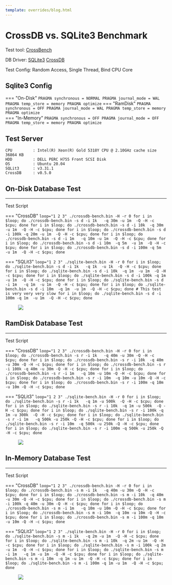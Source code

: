 ```yaml
---
template: overrides/blog.html
---
```


# CrossDB vs. SQLite3 Benchmark

Test tool: [CrossBench](../../../docs/reference/crossbench)  

DB Driver: [SQLite3](https://github.com/crossdb-org/CrossBench/blob/main/sqlite-bench.c) [CrossDB](https://github.com/crossdb-org/CrossBench/blob/main/crossdb-bench.c) 

Test Config: Random Access, Single Thread, Bind CPU Core

## Sqlite3 Config
=== "On-Disk"
	```
	PRAGMA synchronous = NORMAL
	PRAGMA journal_mode = WAL
	PRAGMA temp_store = memory
	PRAGMA optimize
	```
=== "RamDisk"
	```
	PRAGMA synchronous = OFF
	PRAGMA journal_mode = WAL
	PRAGMA temp_store = memory
	PRAGMA optimize
	```  
=== "In-Memory"
	```
	PRAGMA synchronous = OFF
	PRAGMA journal_mode = OFF
	PRAGMA temp_store = memory
	PRAGMA optimize
	```

## Test Server
```
CPU			: Intel(R) Xeon(R) Gold 5318Y CPU @ 2.10GHz	cache size 36864 KB
HDD			: DELL PERC H755 Front SCSI Disk
OS			: Ubuntu 20.04
SQLit3		: v3.31.1
CrossDB		: v0.5.0
```

<!--
cat /proc/cpuinfo
sudo lshw -class disk
-->

## On-Disk Database Test
-------------------------------------------------------------------------------

Test Script

=== "CrossDB"
	```
	loop="1 2 3"
	./crossdb-bench.bin -H -r 0
	for i in $loop; do ./crossdb-bench.bin -s d -i 1k   -q 30m -u 1m  -Q -H -c $cpu; done
	for i in $loop; do ./crossdb-bench.bin -s d -i 10k  -q 30m -u 1m  -Q -H -c $cpu; done
	for i in $loop; do ./crossdb-bench.bin -s d -i 100k -q 20m -u 1m  -Q -H -c $cpu; done
	for i in $loop; do ./crossdb-bench.bin -s d -i 1m   -q 10m -u 1m  -Q -H -c $cpu; done
	for i in $loop; do ./crossdb-bench.bin -s d -i 10m  -q 5m  -u 1m  -Q -H -c $cpu; done
	for i in $loop; do ./crossdb-bench.bin -s d -i 100m -q 5m  -u 1m  -Q -H -c $cpu; done
	```

=== "SQLit3"
	```
	loop="1 2 3"
	./sqlite-bench.bin -H -r 0
	for i in $loop; do ./sqlite-bench.bin -s d -i 1k   -q 1k  -u 1k  -Q -H -c $cpu; done
	for i in $loop; do ./sqlite-bench.bin -s d -i 10k  -q 1m  -u 1m  -Q -H -c $cpu; done
	for i in $loop; do ./sqlite-bench.bin -s d -i 100k -q 1m  -u 1m  -Q -H -c $cpu; done
	for i in $loop; do ./sqlite-bench.bin -s d -i 1m   -q 1m  -u 1m  -Q -H -c $cpu; done
	for i in $loop; do ./sqlite-bench.bin -s d -i 10m  -q 1m  -u 1m  -Q -H -c $cpu; done
	# This test is very very very slow
	for i in $loop; do ./sqlite-bench.bin -s d -i 100m -q 1m  -u 1m  -Q -H -c $cpu; done
	```

<figure class="cdb-figure">
	<img src="../images/benchmark/crossdb-vs-sqlite-ondisk.png">
</figure>


## RamDisk Database Test
-------------------------------------------------------------------------------

Test Script

=== "CrossDB"
	```
	loop="1 2 3"
	./crossdb-bench.bin -H -r 0
	for i in $loop; do ./crossdb-bench.bin -s r -i 1k   -q 40m -u 30m -Q -H -c $cpu; done
	for i in $loop; do ./crossdb-bench.bin -s r -i 10k  -q 40m -u 30m -Q -H -c $cpu; done
	for i in $loop; do ./crossdb-bench.bin -s r -i 100k -q 40m -u 30m -Q -H -c $cpu; done
	for i in $loop; do ./crossdb-bench.bin -s r -i 1m   -q 10m -u 10m -Q -H -c $cpu; done
	for i in $loop; do ./crossdb-bench.bin -s r -i 10m  -q 10m -u 10m -Q -H -c $cpu; done
	for i in $loop; do ./crossdb-bench.bin -s r -i 100m -q 10m -u 10m -Q -H -c $cpu; done
	```

=== "SQLit3"
	```
	loop="1 2 3"
	./sqlite-bench.bin -H -r 0
	for i in $loop; do ./sqlite-bench.bin -s r -i 1k   -q 1m -u 500k  -Q -H -c $cpu; done
	for i in $loop; do ./sqlite-bench.bin -s r -i 10k  -q 1m -u 500k  -Q -H -c $cpu; done
	for i in $loop; do ./sqlite-bench.bin -s r -i 100k -q 1m -u 300k  -Q -H -c $cpu; done
	for i in $loop; do ./sqlite-bench.bin -s r -i 1m   -q 500k -u 250k -Q -H -c $cpu; done
	for i in $loop; do ./sqlite-bench.bin -s r -i 10m  -q 500k -u 250k -Q -H -c $cpu; done
	for i in $loop; do ./sqlite-bench.bin -s r -i 100m -q 500k -u 250k -Q -H -c $cpu; done
	```

<figure class="cdb-figure">
	<img src="../images/benchmark/crossdb-vs-sqlite-ramdisk.png">
</figure>


## In-Memory Database Test
-------------------------------------------------------------------------------

Test Script

=== "CrossDB"
	```
	loop="1 2 3"
	./crossdb-bench.bin -H -r 0
	for i in $loop; do ./crossdb-bench.bin -s m -i 1k   -q 40m -u 30m -Q -H -c $cpu; done
	for i in $loop; do ./crossdb-bench.bin -s m -i 10k  -q 40m -u 30m -Q -H -c $cpu; done
	for i in $loop; do ./crossdb-bench.bin -s m -i 100k -q 40m -u 30m -Q -H -c $cpu; done
	for i in $loop; do ./crossdb-bench.bin -s m -i 1m   -q 10m -u 10m -Q -H -c $cpu; done
	for i in $loop; do ./crossdb-bench.bin -s m -i 10m  -q 10m -u 10m -Q -H -c $cpu; done
	for i in $loop; do ./crossdb-bench.bin -s m -i 100m -q 10m -u 10m -Q -H -c $cpu; done
	```

=== "SQLit3"
	```
	loop="1 2 3"
	./sqlite-bench.bin -H -r 0
	for i in $loop; do ./sqlite-bench.bin -s m -i 1k   -q 2m -u 1m  -Q -H -c $cpu; done
	for i in $loop; do ./sqlite-bench.bin -s m -i 10k  -q 2m -u 1m  -Q -H -c $cpu; done
	for i in $loop; do ./sqlite-bench.bin -s m -i 100k -q 2m -u 1m  -Q -H -c $cpu; done
	for i in $loop; do ./sqlite-bench.bin -s m -i 1m   -q 1m -u 1m  -Q -H -c $cpu; done
	for i in $loop; do ./sqlite-bench.bin -s m -i 10m  -q 1m -u 1m  -Q -H -c $cpu; done
	for i in $loop; do ./sqlite-bench.bin -s m -i 100m -q 1m -u 1m  -Q -H -c $cpu; done
	```

<figure class="cdb-figure">
	<img src="../images/benchmark/crossdb-vs-sqlite-inmem.png">
</figure>
